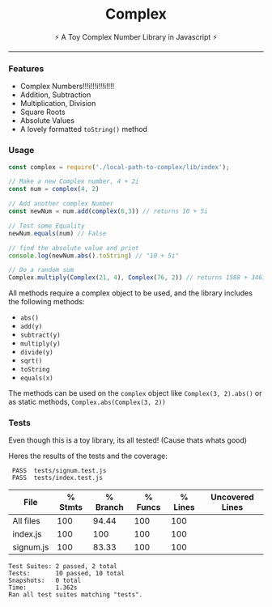 <h1 align="center">Complex</h1>
<p align="center">
  ⚡️ A Toy Complex Number Library in Javascript ⚡️
</p>

---------

### Features

* Complex Numbers!!!i!!!i!!!i!!!!
* Addition, Subtraction
* Multiplication, Division
* Square Roots
* Absolute Values
* A lovely formatted `toString()` method

### Usage
```Javascript
const complex = require('./local-path-to-complex/lib/index');

// Make a new Complex number, 4 + 2i
const num = complex(4, 2)

// Add another complex Number
const newNum = num.add(complex(6,3)) // returns 10 + 5i

// Test some Equality
newNum.equals(num) // False

// find the absolute value and print
console.log(newNum.abs().toString) // "10 + 5i"

// Do a random sum
Complex.multiply(Complex(21, 4), Complex(76, 2)) // returns 1588 + 346i
```

All methods require a complex object to be used, and the library includes the following methods:

* `abs()`
* `add(y)`
* `subtract(y)`
* `multiply(y)`
* `divide(y)`
* `sqrt()`
* `toString`
* `equals(x)`

The methods can be used on the `complex` object like `Complex(3, 2).abs()` or as static methods, `Complex.abs(Complex(3, 2))`

### Tests
Even though this is a toy library, its all tested! (Cause thats whats good)

Heres the results of the tests and the coverage:

```
 PASS  tests/signum.test.js
 PASS  tests/index.test.js
```

File       |  % Stmts | % Branch |  % Funcs |  % Lines |Uncovered Lines |
-----------|----------|----------|----------|----------|----------------|
All files  |      100 |    94.44 |      100 |      100 |                |
 index.js  |      100 |      100 |      100 |      100 |                |
 signum.js |      100 |    83.33 |      100 |      100 |                |

```
Test Suites: 2 passed, 2 total
Tests:       10 passed, 10 total
Snapshots:   0 total
Time:        1.362s
Ran all test suites matching "tests".
```